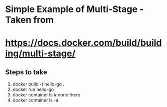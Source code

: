 # Simple Example of Multi-Stage - Taken from
# https://docs.docker.com/build/building/multi-stage/

## Steps to take

 1. docker build -t hello-go . 
 1. docker run hello-go
 1. docker container ls # none there
 1. docker container ls -a 
 
